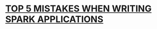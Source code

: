 # [TOP 5 MISTAKES WHEN WRITING SPARK APPLICATIONS](https://spark-summit.org/east-2016/events/top-5-mistakes-when-writing-spark-applications/)
